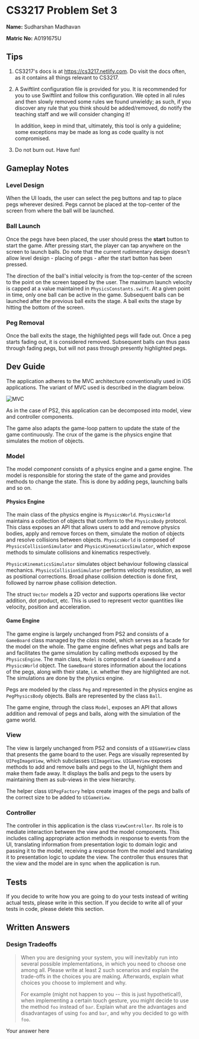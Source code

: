 # CS3217 Problem Set 3

**Name:** Sudharshan Madhavan

**Matric No:** A0191675U

## Tips
1. CS3217's docs is at https://cs3217.netlify.com. Do visit the docs often, as
   it contains all things relevant to CS3217.
2. A Swiftlint configuration file is provided for you. It is recommended for you
   to use Swiftlint and follow this configuration. We opted in all rules and
   then slowly removed some rules we found unwieldy; as such, if you discover
   any rule that you think should be added/removed, do notify the teaching staff
   and we will consider changing it!

   In addition, keep in mind that, ultimately, this tool is only a guideline;
   some exceptions may be made as long as code quality is not compromised.
3. Do not burn out. Have fun!

## Gameplay Notes

### Level Design

When the UI loads, the user can select the peg buttons and tap to place pegs wherever desired. Pegs cannot be placed at the 
top-center of the screen from where the ball will be launched.

### Ball Launch

Once the pegs have been placed, the user should press the **start** button to start the game. After pressing start, the player can tap anywhere on the screen to launch balls. Do note that the current rudimentary design doesn't allow level design - placing of pegs - after the start button has been pressed.

The direction of the ball's initial velocity is from the top-center of the screen to the point on the screen tapped by the user. The maximum launch velocity is capped at a value maintained in `PhysicsConstants.swift`. At a given point in time, only one ball can be active in the game. Subsequent balls can be launched after the previous ball exits the stage. A ball exits the stage by hitting the bottom of the screen.

### Peg Removal

Once the ball exits the stage, the highlighted pegs will fade out. Once a peg starts fading out, it is considered removed. Subsequent balls can thus pass through fading pegs, but will not pass through presently highlighted pegs.

## Dev Guide

The application adheres to the MVC architecture conventionally used in iOS applications. The variant of MVC used is described in the diagram below.

![MVC](https://ahex.co/wp-content/uploads/2018/08/0H9Vj.png)

As in the case of PS2, this application can be decomposed into model, view and controller components.

The game also adapts the game-loop pattern to update the state of the game continuously. The crux of the game is the physics engine that simulates the motion of objects.

### Model

The model *component* consists of a physics engine and a game engine. The model is responsible for storing the state of the game and provides methods to change the state. This is done by adding pegs, launching balls and so on.

#### Physics Engine

The main class of the physics engine is `PhysicsWorld`. `PhysicsWorld` maintains a collection of objects that conform to the `PhysicsBody` protocol. This class exposes an API that allows users to add and remove physics bodies, apply and remove forces on them, simulate the motion of objects and resolve collisions between objects. `PhysicsWorld` is composed of `PhysicsCollisionSimulator` and `PhysicsKinematicsSimulator`, which expose methods to simulate collisions and kinematics respectively.

`PhysicsKinematicsSimulator` simulates object behaviour following classical mechanics. `PhysicsCollisionSimulator` performs velocity resolution, as well as positional corrections. Broad phase collision detection is done first, followed by narrow phase collision detection.

The struct `Vector` models a 2D vector and supports operations like vector addition, dot product, etc. This is used to represent vector quantities like velocity, position and acceleration.

#### Game Engine

The game engine is largely unchanged from PS2 and consists of a `GameBoard` class managed by the *class* model, which serves as a facade for the model on the whole. The game engine defines what pegs and balls are and facilitates the game simulation by calling methods exposed by the `PhysicsEngine`. The main class, `Model` is composed of a `GameBoard` and a `PhysicsWorld` object. The `GameBoard` stores information about the locations of the pegs, along with their state, i.e. whether they are highlighted are not. The simulations are done by the physics engine.

Pegs are modeled by the class `Peg` and represented in the physics engine as `PegPhysicsBody` objects. Balls are represented by the class `Ball`.

The game engine, through the class `Model`, exposes an API that allows addition and removal of pegs and balls, along with the simulation of the game world.

### View

The view is largely unchanged from PS2 and consists of a `UIGameView` class that presents the game board to the user. Pegs are visually represented by `UIPegImageView`, which subclasses `UIImageView`. `UIGameView` exposes methods to add and remove balls and pegs to the UI, highlight them and make them fade away. It displays the balls and pegs to the users by maintaining them as sub-views in the view hierarchy.

The helper class `UIPegFactory` helps create images of the pegs and balls of the correct size to be added to `UIGameView`.

### Controller 

The controller in this application is the class `ViewController`. Its role is to mediate interaction between the view and the model components. This includes calling appropriate action methods in response to events from the UI, translating information from presentation logic to domain logic and passing it to the model, receiving a response from the model and translating it to presentation logic to update the view. The controller thus ensures that the view and the model are in sync when the application is run.

## Tests
If you decide to write how you are going to do your tests instead of writing
actual tests, please write in this section. If you decide to write all of your
tests in code, please delete this section.

## Written Answers

### Design Tradeoffs
> When you are designing your system, you will inevitably run into several
> possible implementations, in which you need to choose one among all. Please
> write at least 2 such scenarios and explain the trade-offs in the choices you
> are making. Afterwards, explain what choices you choose to implement and why.
>
> For example (might not happen to you -- this is just hypothetical!), when
> implementing a certain touch gesture, you might decide to use the method
> `foo` instead of `bar`. Explain what are the advantages and disadvantages of
> using `foo` and `bar`, and why you decided to go with `foo`.

Your answer here
